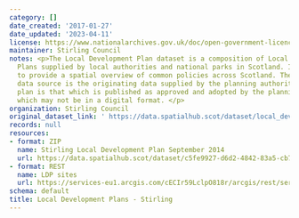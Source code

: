 ```yaml
---
category: []
date_created: '2017-01-27'
date_updated: '2023-04-11'
license: https://www.nationalarchives.gov.uk/doc/open-government-licence/version/3/
maintainer: Stirling Council
notes: <p>The Local Development Plan dataset is a composition of Local Development
  Plans supplied by local authorities and national parks in Scotland. It is intended
  to provide a spatial overview of common policies across Scotland. The authoritative
  data source is the originating data supplied by the planning authority and the authoritative
  plan is that which is published as approved and adopted by the planning authority,
  which may not be in a digital format. </p>
organization: Stirling Council
original_dataset_link: ' https://data.spatialhub.scot/dataset/local_development_plans-st'
records: null
resources:
- format: ZIP
  name: Stirling Local Development Plan September 2014
  url: https://data.spatialhub.scot/dataset/c5fe9927-d6d2-4842-83a5-cb71671b7170/resource/6b838c8f-cc89-4dec-aafc-df119fc72532/download/allldp2014sites.zip
- format: REST
  name: LDP sites
  url: https://services-eu1.arcgis.com/cECIr59LclpO818r/arcgis/rest/services/planning_ldp_sites_ldp2/FeatureServer/9/query?outFields=*&where=1%3D1
schema: default
title: Local Development Plans - Stirling
---
```

